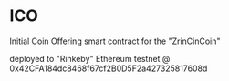 # ICO
Initial Coin Offering smart contract for the "ZrinCinCoin"

deployed to "Rinkeby" Ethereum testnet @ 0x42CFA184dc8468f67cf2B0D5F2a427325817608d

